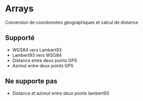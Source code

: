 # Arrays

Conversion de coordonnées géographiques et calcul de distance

## Supporté
- WGS84 vers Lambert93
- Lambert93 vers WSG84
- Distance entre deux points GPS
- Azimut entre deux points GPS

## Ne supporte pas
- Distance et azimut entre deux points lambert93